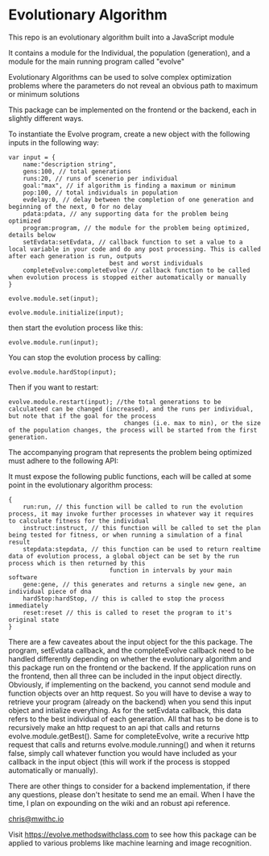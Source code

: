 
#  Evolutionary Algorithm


This repo is an evolutionary algorithm built into a JavaScript module

It contains a module for the Individual, the population (generation), and a module for the main running program called "evolve"

Evolutionary Algorithms can be used to solve complex optimization problems where the parameters do not reveal an obvious path to maximum or minimum solutions

This package can be implemented on the frontend or the backend, each in slightly different ways.

To instantiate the Evolve program, create a new object with the following inputs in the following way:

	var input = {
		name:"description string",
		gens:100, // total generations
		runs:20, // runs of scenerio per individual
		goal:"max", // if algorithm is finding a maximum or minimum
		pop:100, // total individuals in population
		evdelay:0, // delay between the completion of one generation and beginning of the next, 0 for no delay 
		pdata:pdata, // any supporting data for the problem being optimized
		program:program, // the module for the problem being optimized, details below
		setEvdata:setEvdata, // callback function to set a value to a local variable in your code and do any post processing. This is called after each generation is run, outputs 
								best and worst individuals 
		completeEvolve:completeEvolve // callback function to be called when evolution process is stopped either automatically or manually
	}

	evolve.module.set(input);

	evolve.module.initialize(input);

then start the evolution process like this:

	evolve.module.run(input);



You can stop the evolution process by calling:

	evolve.module.hardStop(input);


Then if you want to restart:

	evolve.module.restart(input); //the total generations to be calculateed can be changed (increased), and the runs per individual, but note that if the goal for the process 
									changes (i.e. max to min), or the size of the population changes, the process will be started from the first generation.


The accompanying program that represents the problem being optimized must adhere to the following API:

It must expose the following public functions, each will be called at some point in the evolutionary algorithm process:

	{
		run:run, // this function will be called to run the evolution process, it may invoke further processes in whatever way it requires to calculate fitness for the individual
		instruct:instruct, // this function will be called to set the plan being tested for fitness, or when running a simulation of a final result 
		stepdata:stepdata, // this function can be used to return realtime data of evolution process, a global object can be set by the run process which is then returned by this 
								function in intervals by your main software 
		gene:gene, // this generates and returns a single new gene, an individual piece of dna
		hardStop:hardStop, // this is called to stop the process immediately
		reset:reset // this is called to reset the program to it's original state
	} 


There are a few caveates about the input object for the this package. The program, setEvdata callback, and the completeEvolve callback need to be handled differently depending on whether the evolutionary algorithm and this package run on the frontend or the backend. If the application runs on the frontend, then all three can be included in the input object directly. Obviously, if implementing on the backend, you cannot send module and function objects over an http request. So you will have to devise a way to retrieve your program (already on the backend) when you send this input object and intialize everything. As for the setEvdata callback, this data refers to the best individual of each generation. All that has to be done is to recursively make an http request to an api that calls and returns evolve.module.getBest(). Same for completeEvolve, write a recurive http request that calls and returns evolve.module.running() and when it returns false, simply call whatever function you would have included as your callback in the input object (this will work if the process is stopped automatically or manually).


There are other things to consider for a backend implementation, if there any questions, please don't hesitate to send me an email. When I have the time, I plan on expounding on the wiki and an robust api reference.


chris@mwithc.io



Visit https://evolve.methodswithclass.com to see how this package can be applied to various problems like machine learning and image recognition. 

